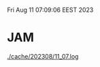 Fri Aug 11 07:09:06 EEST 2023
# JAM
<a href='./cache/202308/11_07.log'>./cache/202308/11_07.log</a>
